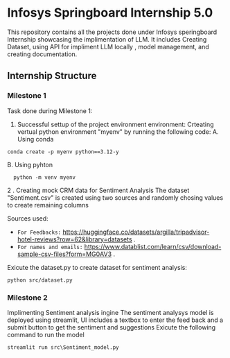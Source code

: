 # Infosys Springboard Internship 5.0

This repository contains all the projects done under Infosys speringboard Internship showcasing the implimentation of LLM. It includes Creating Dataset, using API for impliment LLM locally , model management, and creating documentation.

## Internship Structure

### Milestone 1

Task done during Milestone 1:
1. Successful settup of the project environment environment:
  Crteating vertual python environment "myenv" by running the following code:
  A. Using conda
  ```
  conda create -p myenv python==3.12-y
  ```
  B. Using pyhton
  ```
    python -m venv myenv
```
2  . Creating mock CRM data for Sentiment Analysis
  The dataset "Sentiment.csv" is created using two sources and randomly chosing values to create remaining columns

  Sources used:
  - `For Feedbacks:`  https://huggingface.co/datasets/argilla/tripadvisor-hotel-reviews?row=62&library=datasets .
  - `For names and emails:`  https://www.datablist.com/learn/csv/download-sample-csv-files?form=MG0AV3 .

Exicute the dataset.py to create dataset for sentiment analysis:
```
python src/dataset.py
```

### Milestone 2

Implimenting Sentiment analysis ingine
The sentiment analysys model is deployed using streamlit, UI includes a textbox to enter the feed back and a submit button to get the sentiment and suggestions
Exicute the following command to run the model

```
streamlit run src\Sentiment_model.py
```